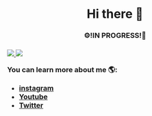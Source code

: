 <h1 align="center">Hi there 👋</h1>
<h3 align="center">⚙️!IN PROGRESS!🔧<h3>


<a href="https://github.com/DoctorZ-0525">
  <img src="https://github-readme-stats.vercel.app/api?username=DoctorZ-0525" />
 </a>
 
<a href="https://github.com/DoctorZ-0525">
  <img src="https://github-readme-stats.vercel.app/api/top-langs/?username=DoctorZ-0525&layout=compact" />
</a>

You can learn more about me 🌎:
- [instagram](https://www.instagram.com/julian_almario0525/)
- [Youtube](https://www.youtube.com/DoctorZ_)
- [Twitter](https://twitter.com/DocZ_0525)
<!--
**DoctorZ-0525/DoctorZ-0525** is a ✨ _special_ ✨ repository because its `README.md` (this file) appears on your GitHub profile.
